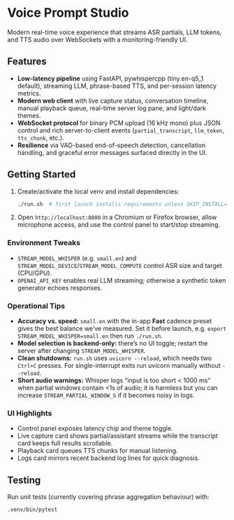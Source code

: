 # Voice Prompt Studio

Modern real-time voice experience that streams ASR partials, LLM tokens, and TTS audio over WebSockets with a monitoring-friendly UI.

## Features
- **Low-latency pipeline** using FastAPI, pywhispercpp (tiny.en-q5_1 default), streaming LLM, phrase-based TTS, and per-session latency metrics.
- **Modern web client** with live capture status, conversation timeline, manual playback queue, real-time server log pane, and light/dark themes.
- **WebSocket protocol** for binary PCM upload (16 kHz mono) plus JSON control and rich server-to-client events (`partial_transcript`, `llm_token`, `tts_chunk`, etc.).
- **Resilience** via VAD-based end-of-speech detection, cancellation handling, and graceful error messages surfaced directly in the UI.

## Getting Started
1. Create/activate the local venv and install dependencies:
   ```bash
   ./run.sh  # first launch installs requirements unless SKIP_INSTALL=1
   ```
2. Open `http://localhost:8000` in a Chromium or Firefox browser, allow microphone access, and use the control panel to start/stop streaming.

### Environment Tweaks
- `STREAM_MODEL_WHISPER` (e.g. `small.en`) and `STREAM_MODEL_DEVICE`/`STREAM_MODEL_COMPUTE` control ASR size and target (CPU/GPU).
- `OPENAI_API_KEY` enables real LLM streaming; otherwise a synthetic token generator echoes responses.

### Operational Tips
- **Accuracy vs. speed:** `small.en` with the in-app **Fast** cadence preset gives the best balance we’ve measured. Set it before launch, e.g. `export STREAM_MODEL_WHISPER=small.en` then run `./run.sh`.
- **Model selection is backend-only:** there’s no UI toggle; restart the server after changing `STREAM_MODEL_WHISPER`.
- **Clean shutdowns:** `run.sh` uses `uvicorn --reload`, which needs two `Ctrl+C` presses. For single-interrupt exits run uvicorn manually without `--reload`.
- **Short audio warnings:** Whisper logs “input is too short < 1000 ms” when partial windows contain <1s of audio; it is harmless but you can increase `STREAM_PARTIAL_WINDOW_S` if it becomes noisy in logs.

### UI Highlights
- Control panel exposes latency chip and theme toggle.
- Live capture card shows partial/assistant streams while the transcript card keeps full results scrollable.
- Playback card queues TTS chunks for manual listening.
- Logs card mirrors recent backend log lines for quick diagnosis.

## Testing
Run unit tests (currently covering phrase aggregation behaviour) with:
```bash
.venv/bin/pytest
```
